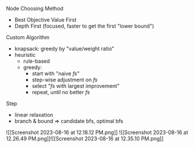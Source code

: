 
Node Choosing Method
- Best Objective Value First
- Depth First (focused, faster to get the first "lower bound")

Custom Algorithm
- knapsack: greedy by "value/weight ratio"
- heuristic
	- rule-based
	- greedy:
		- start with "naive $fs$"
		- step-wise adjustment on $fs$
		- select "$fs$ with largest improvement"
		- repeat, until no better $fs$

Step
- linear relaxation
- branch & bound => candidate bfs, optimal bfs

![[Screenshot 2023-08-16 at 12.18.12 PM.png]]
![[Screenshot 2023-08-16 at 12.26.49 PM.png]]![[Screenshot 2023-08-16 at 12.35.10 PM.png]]